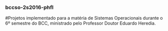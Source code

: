 ### bccso-2s2016-phfl

#Projetos implementado para a matéria de Sistemas Operacionais durante o 6º semestre do BCC, ministrado pelo Professor Doutor Eduardo Heredia.
